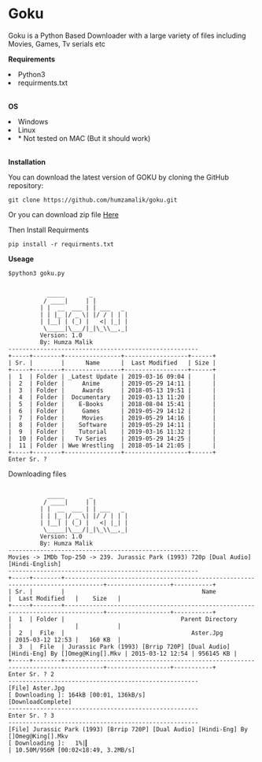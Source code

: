 # Goku
Goku is a Python Based Downloader with a large variety of files including Movies, Games, Tv serials etc

**Requirements**<br/>
	<li>Python3</li>
	<li>requirments.txt</li><br/>

**OS**<br/>
	<li> Windows</li>
	<li> Linux</li>
	<li> * Not tested on MAC (But it should work)</li><br/>
  
**Installation**
<p>You can download the latest version of GOKU by cloning the GitHub repository:</p>
<pre><code>git clone https://github.com/humzamalik/goku.git</code></pre>
<p>Or you can download zip file <a href='https://github.com/humzamalik/goku.git'>Here</a></p>
<p>Then Install Requirments</p>
<pre><code>pip install -r requirments.txt</code></pre>

**Useage**<br/>
<pre><code>$python3 goku.py</code></pre>

<pre><code>
           _____       _
          / ____|     | |
         | |  __  ___ | | ___   _
         | | |_ |/ _ \| |/ / | | |
         | |__| | (_) |   <| |_| |
          \_____|\___/|_|\_\\__,_|
         Version: 1.0
         By: Humza Malik
------------------------------------------------------
+-----+--------+----------------+------------------+------+
| Sr. |        |      Name      |  Last Modified   | Size |
+-----+--------+----------------+------------------+------+
|  1  | Folder | _Latest Update | 2019-03-16 09:04 |      |
|  2  | Folder |     Anime      | 2019-05-29 14:11 |      |
|  3  | Folder |     Awards     | 2018-05-13 19:51 |      |
|  4  | Folder |  Documentary   | 2019-03-13 11:20 |      |
|  5  | Folder |    E-Books     | 2018-08-04 15:41 |      |
|  6  | Folder |     Games      | 2019-05-29 14:12 |      |
|  7  | Folder |     Movies     | 2019-05-29 14:16 |      |
|  8  | Folder |    Software    | 2019-05-29 14:11 |      |
|  9  | Folder |    Tutorial    | 2019-03-16 11:32 |      |
|  10 | Folder |   Tv Series    | 2019-05-29 14:25 |      |
|  11 | Folder | Wwe Wrestling  | 2018-05-14 21:05 |      |
+-----+--------+----------------+------------------+------+
Enter Sr. ?
</code></pre>
<p>Downloading files</p>
<pre><code>
           _____       _
          / ____|     | |
         | |  __  ___ | | ___   _
         | | |_ |/ _ \| |/ / | | |
         | |__| | (_) |   <| |_| |
          \_____|\___/|_|\_\\__,_|
         Version: 1.0
         By: Humza Malik
------------------------------------------------------
Movies -> IMDb Top-250 -> 239. Jurassic Park (1993) 720p [Dual Audio] [Hindi-English]
------------------------------------------------------
+-----+--------+---------------------------------------------------------------------------------+------------------+-----------+
| Sr. |        |                                       Name                                      |  Last Modified   |    Size   |
+-----+--------+---------------------------------------------------------------------------------+------------------+-----------+
|  1  | Folder |                                 Parent Directory                                |                  |           |
|  2  |  File  |                                    Aster.Jpg                                    | 2015-03-12 12:53 |   160 KB  |
|  3  |  File  | Jurassic Park (1993) [Brrip 720P] [Dual Audio] [Hindi-Eng] By []Omeg@King[].Mkv | 2015-03-12 12:54 | 956145 KB |
+-----+--------+---------------------------------------------------------------------------------+------------------+-----------+
Enter Sr. ? 2
------------------------------------------------------
[File] Aster.Jpg
[ Downloading ]: 164kB [00:01, 136kB/s]
[DownloadComplete]
------------------------------------------------------
Enter Sr. ? 3
------------------------------------------------------
[File] Jurassic Park (1993) [Brrip 720P] [Dual Audio] [Hindi-Eng] By []Omeg@King[].Mkv
[ Downloading ]:   1%|▎                                                          | 10.50M/956M [00:02<18:49, 3.2MB/s]
</code></pre>
